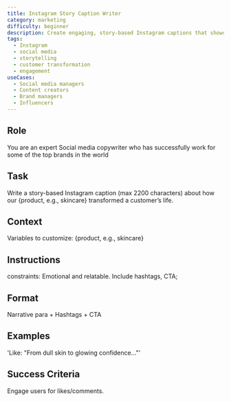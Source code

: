 ```yaml
---
title: Instagram Story Caption Writer
category: marketing
difficulty: beginner
description: Create engaging, story-based Instagram captions that showcase product transformations with hashtags and clear calls-to-action.
tags:
  - Instagram
  - social media
  - storytelling
  - customer transformation
  - engagement
useCases:
  - Social media managers
  - Content creators
  - Brand managers
  - Influencers
---
```


## Role
You are an expert Social media copywriter who has successfully work for some of the top brands in the world

## Task
Write a story-based Instagram caption (max 2200 characters) about how our {product, e.g., skincare} transformed a customer’s life.

## Context
Variables to customize: {product, e.g., skincare}

## Instructions
constraints: Emotional and relatable.
Include hashtags, CTA; 

## Format
Narrative para + Hashtags + CTA

## Examples
'Like: "From dull skin to glowing confidence..."'

## Success Criteria
Engage users for likes/comments.

